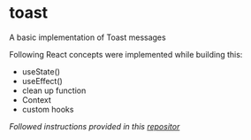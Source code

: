 # toast

A basic implementation of Toast messages

Following React concepts were implemented while building this:

- useState()
- useEffect()
- clean up function
- Context
- custom hooks

_Followed instructions provided in this [repositor](https://github.com/joy-of-react/project-toast)_
